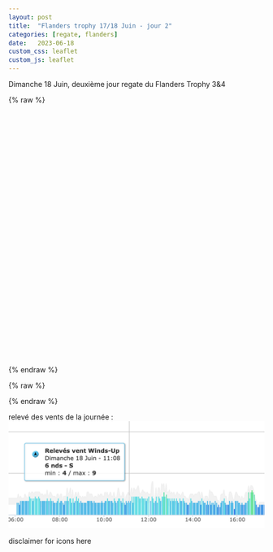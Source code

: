 ```yaml
---
layout: post
title:  "Flanders trophy 17/18 Juin - jour 2"
categories: [regate, flanders]
date:   2023-06-18
custom_css: leaflet
custom_js: leaflet
---
```


Dimanche 18 Juin, deuxième jour regate du Flanders Trophy 3&4


{% raw %}
<div id="map" style="height: 500px; position:relative;"></div>
{% endraw %}

{% raw %}
<script>

    var r1GPXFiles = [
            { path: '/gpx/flanders18/r1.gpx', color: 'red',  title: 'race 1' },
            { path: '/gpx/flanders18/r2.gpx', color: 'blue' , title: 'race 2' },
            { path: '/gpx/flanders18/r3.gpx', color: 'green' , title: 'race 3' },
            { path: '/gpx/flanders18/r4.gpx', color: 'yellow' , title: 'race 4' },
        ];

</script>
    
<script src="/js/animate.js"></script>
{% endraw %}

relevé des vents de la journée :
![vent](/images/posts/flanders_1718/wind18.png)


disclaimer for icons here
